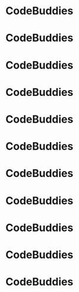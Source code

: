 # CodeBuddies
# CodeBuddies
# CodeBuddies
# CodeBuddies
# CodeBuddies
# CodeBuddies
# CodeBuddies
# CodeBuddies
# CodeBuddies
# CodeBuddies
# CodeBuddies
